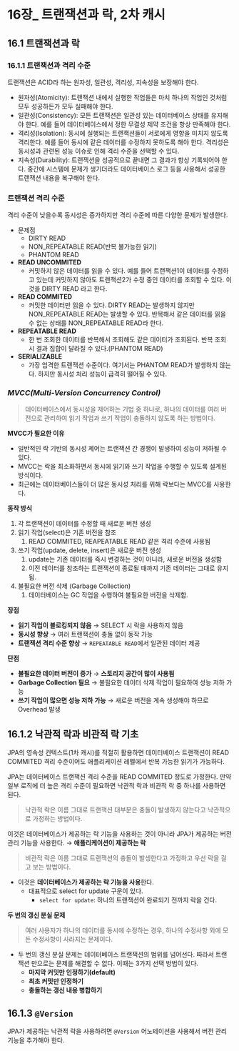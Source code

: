 # **16장_ 트랜잭션과 락, 2차 캐시**

## **16.1 트랜잭션과 락**

### **16.1.1 트랜잭션과 격리 수준**

트랜잭션은 ACID라 하는 원자성, 일관성, 격리성, 지속성을 보장해야 한다.

- 원자성(Atomicity): 트랜잭션 내에서 실행한 작업들은 마치 하나의 작업인 것처럼 모두 성공하든가 모두 실패해야 한다.
- 일관성(Consistency): 모든 트랜잭션은 일관성 있는 데이터베이스 상태를 유지해야 한다. 예를 들어 데이터베이스에서 정한 무결성 제약 조건을 항상 만족해야 한다.
- 격리성(Isolation): 동시에 실행되는 트랜잭션들이 서로에게 영향을 미치지 않도록 격리한다. 예를 들어 동시에 같은 데이터를 수정하지 못하도록 해야 한다. 격리성은 동시성과 관련된 성능 이슈로 인해 격리 수준을 선택할 수 있다.
- 지속성(Durability): 트랜잭션을 성공적으로 끝내면 그 결과가 항상 기록되어야 한다. 중간에 시스템에 문제가 생기더라도 데이터베이스 로그 등을 사용해서 성공한 트랜잭션 내용을 복구해야 한다.

### **트랜잭션 격리 수준**

격리 수준이 낮을수록 동시성은 증가하지만 격리 수준에 따른 다양한 문제가 발생한다.

- 문제점
    - DIRTY READ
    - NON_REPEATABLE READ(반복 불가능한 읽기)
    - PHANTOM READ
- **READ UNCOMMITED**
    - 커밋하지 않은 데이터를 읽을 수 있다. 예를 들어 트랜잭션1이 데이터를 수정하고 있는데 커밋하지 않아도 트랜잭션2가 수정 중인 데이터를 조회할 수 있다. 이것을 DIRTY READ 라고 한다.
- **READ COMMITED**
    - 커밋한 데이터만 읽을 수 있다. DIRTY READ는 발생하지 않지만 NON_REPEATABLE READ는 발생할 수 있다. 반복해서 같은 데이터를 읽을 수 없는 상태를 NON_REPEATABLE READ라 한다.
- **REPEATABLE READ**
    - 한 번 조회한 데이터를 반복해서 조회해도 같은 데이터가 조회된다. 반복 조회 시 결과 집합이 달라질 수 있다.(PHANTOM READ)
- **SERIALIZABLE**
    - 가장 엄격한 트랜잭션 수준이다. 여기서는 PHANTOM READ가 발생하지 않는다. 하지만 동시성 처리 성능이 급격히 떨어질 수 있다.

### ***MVCC(Multi-Version Concurrency Control)***

> 데이터베이스에서 동시성을 제어하는 기법 중 하나로, 하나의 데이터를 여러 버전으로 관리하여 읽기 작업과 쓰기 작업이 충돌하지 않도록 하는 방법이다.
>

**MVCC가 필요한 이유**

- 일반적인 락 기반의 동시성 제어는 트랜잭션 간 경쟁이 발생하여 성능이 저하될 수 있다.
- MVCC는 락을 최소화하면서 동시에 읽기와 쓰기 작업을 수행할 수 있도록 설계된 방식이다.
- 최근에는 데이터베이스들이 더 많은 동시성 처리를 위해 락보다는 MVCC를 사용한다.

**동작 방식**

1. 각 트랜잭션이 데이터를 수정할 때 새로운 버전 생성
2. 읽기 작업(select)은 기존 버전을 참조
    1. READ COMMITED, REAPEATABLE READ 같은 격리 수준에 사용됨
3. 쓰기 작업(update, delete, insert)은 새로운 버전 생성
    1. update는 기존 데이터를 즉시 변경하는 것이 아니라, 새로운 버전을 생성함
    2. 이전 데이터를 참조하는 트랜잭션이 종료될 때까지 기존 데이터는 그대로 유지됨.
4. 불필요한 버전 삭제 (Garbage Collection)
    1. 데이터베이스는 GC 작업을 수행하여 불필요한 버전을 삭제함.

**장점**

- **읽기 작업이 블로킹되지 않음** → SELECT 시 락을 사용하지 않음
- **동시성 향상** → 여러 트랜잭션이 충돌 없이 동작 가능
- **트랜잭션 격리 수준 향상** → `REPEATABLE READ`에서 일관된 데이터 제공

**단점**

- **불필요한 데이터 버전이 증가** → **스토리지 공간이 많이 사용됨**
- **Garbage Collection 필요** → 불필요한 데이터 삭제 작업이 필요하여 성능 저하 가능
- **쓰기 작업이 많으면 성능 저하 가능** → 새로운 버전을 계속 생성해야 하므로 Overhead 발생

## 16.1.2 낙관적 락과 비관적 락 기초

JPA의 영속성 컨텍스트(1차 캐시)를 적절히 활용하면 데이터베이스 트랜잭션이 READ COMMITED 격리 수준이어도 애플리케이션 레벨에서 반복 가능한 읽기가 가능하다.

JPA는 데이터베이스 트랜잭션 격리 수준을 READ COMMITED 정도로 가정한다. 만약 일부 로직에 더 높은 격리 수준이 필요하면 낙관적 락과 비관적 락 중 하나를 사용하면 된다.

> 낙관적 락은 이름 그대로 트랜잭션 대부분은 충돌이 발생하지 않는다고 낙관적으로 가정하는 방법이다.
>

이것은 데이터베이스가 제공하는 락 기능을 사용하는 것이 아니라 JPA가 제공하는 버전 관리 기능을 사용한다. → **애플리케이션이 제공하는 락**

> 비관적 락은 이름 그대로 트랜잭션의 충돌이 발생한다고 가정하고 우선 락을 걸고 보는 방법이다.
>
- 이것은 **데이터베이스가 제공하는 락 기능을 사용**한다.
    - 대표적으로 select for update 구문이 있다.
        - `select for update`: 하나의 트랜잭션이 완료되기 전까지 락을 건다.

**두 번의 갱신 분실 문제**

> 여러 사용자가 하나의 데이터를 동시에 수정하는 경우, 하나의 수정사항 외에 모든 수정사항이 사라지는 문제이다.
>
- 두 번의 갱신 분실 문제는 데이터베이스 트랜잭션의 범위를 넘어선다. 따라서 트랜잭션 만으로는 문제를 해결할 수 없다. 이때는 3가지 선택 방법이 있다.
    - **마지막 커밋만 인정하기(default)**
    - **최초 커밋만 인정하기**
    - **충돌하는 갱신 내용 병합하기**

## 16.1.3 `@Version`

JPA가 제공하는 낙관적 락을 사용하려면 `@Version` 어노테이션을 사용해서 버전 관리 기능을 추가해야 한다.
